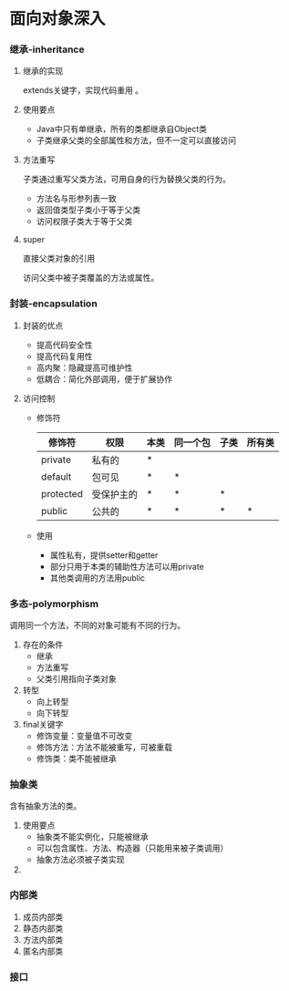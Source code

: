 # 面向对象深入

### 继承-inheritance

1. 继承的实现

    extends关键字，实现代码重用 。

2. 使用要点

    * Java中只有单继承，所有的类都继承自Object类
    * 子类继承父类的全部属性和方法，但不一定可以直接访问

3. 方法重写

    子类通过重写父类方法，可用自身的行为替换父类的行为。

    * 方法名与形参列表一致
    * 返回值类型子类小于等于父类
    * 访问权限子类大于等于父类 

4. super

    直接父类对象的引用

    访问父类中被子类覆盖的方法或属性。

### 封装-encapsulation

1. 封装的优点

    * 提高代码安全性
    * 提高代码复用性
    * 高内聚：隐藏提高可维护性
    * 低耦合：简化外部调用，便于扩展协作

2. 访问控制

    * 修饰符

        | 修饰符    | 权限       | 本类 | 同一个包 | 子类 | 所有类 |
        | --------- | ---------- | ---- | -------- | ---- | ------ |
        | private   | 私有的     | *    |          |      |        |
        | default   | 包可见     | *    | *        |      |        |
        | protected | 受保护主的 | *    | *        | *    |        |
        | public    | 公共的     | *    | *        | *    | *      |

    * 使用

        - 属性私有，提供setter和getter
        - 部分只用于本类的辅助性方法可以用private
        - 其他类调用的方法用public

### 多态-polymorphism

调用同一个方法，不同的对象可能有不同的行为。

1. 存在的条件
    * 继承
    * 方法重写
    * 父类引用指向子类对象
2. 转型
    * 向上转型
    * 向下转型
3. final关键字
    * 修饰变量：变量值不可改变
    * 修饰方法：方法不能被重写，可被重载
    * 修饰类：类不能被继承

### 抽象类

含有抽象方法的类。

1. 使用要点
    * 抽象类不能实例化，只能被继承
    * 可以包含属性、方法、构造器（只能用来被子类调用）
    * 抽象方法必须被子类实现
2. 

### 内部类

1. 成员内部类
2. 静态内部类
3. 方法内部类
4. 匿名内部类

### 接口




